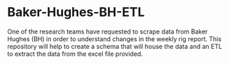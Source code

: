 # Baker-Hughes-BH-ETL
One of the research teams have requested to scrape data from Baker Hughes (BH) in order to understand changes in the weekly rig report.  This repository will help to create a schema that will house the data and an ETL to extract the data from the excel file provided.
